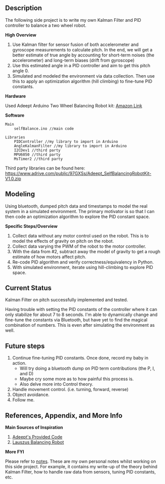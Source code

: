 
## Description 

The following side project is to write my own Kalman Filter and PID controller to balance a two wheel robot. 

**High Overview**
1. Use Kalman filter for sensor fusion of both accelerometer and gyroscope measurements to calculate pitch. In the end, we will get a better estimate of true angle by accounting for short-term noises (the accelerometer) and long-term biases (drift from gyroscope)
2. Use this estimated angle in a PID controller and aim to get this pitch angle 0. 
3. Simulated and modeled the environment via data collection. Then use this to apply an optimization algorithm (hill climbing) to fine-tune PID constants.

**Hardware**

Used Adeept Arduino Two Wheel Balancing Robot kit: [Amazon Link](https://www.amazon.com/Adeept-Self-Balancing-Accelerometer-Gyroscope-Avoidance/dp/B076XVD9B9)

**Software**
    
    Main
        selfBalance.ino //main code 

    Libraries
        PIDController //my library to import in Arduino   
        AngleKalmanFilter //my library to import in Arduino 
        I2CDev1 //third party     
        MPU6050 //third party
        MsTimer2 //third party 

Third party libraries can be found here: 
https://www.adrive.com/public/97GXSs/Adeept_SelfBalancingRobotKit-V1.0.zip

## Modeling
Using bluetooth, dumped pitch data and timestamps to model the real system in a simulated environment. The primary motivator is so that I can then code an optimization algorithm to explore the PID constant space. 

**Specific Steps/Overview**
1. Collect data without any motor control used on the robot. This is to model the effects of gravity on pitch on the robot.   
2. Collect data varying the PWM of the robot to the motor controller. 
3. With the data from #2, subtract away the model of gravity to get a rough estimate of how motors affect pitch. 
4. Re-code PID algorithm and verify correctness/equivalency in Python. 
5. With simulated environment, iterate using hill-climbing to explore PID space. 

## Current Status
Kalman Filter on pitch successfully implemented and tested. 

Having trouble with setting the PID constants of the controller where it can only stabilize for about 7 to 8 seconds. I'm able to dynamically change and fine-tune the constants via Bluetooth, but have yet to find the magical combination of numbers. This is even after simulating the environment as well. 


## Future steps
1. Continue fine-tuning PID constants. Once done, record my baby in action.
    - Will try doing a bluetooth dump on PID term contributions (the P, I, and D)
    - Maybe cry some more as to how painful this process is. 
    - Also delve more into Control theory. 
2. Handle movement control. (i.e. turning, forward, reverse)
3. Object avoidance. 
4. Follow me. 

## References, Appendix, and More Info

**Main Sources of Inspiration**
1. [Adeept's Provided Code](https://www.adrive.com/public/97GXSs)
2. [Lauszus Balancing Robot](https://github.com/TKJElectronics/BalancingRobotArduino)

**More FYI**

Please refer to [notes](NOTES). These are my own personal notes whilst working on this side project. For example, it contains my write-up of the theory behind Kalman Filter, how to handle raw data from sensors, tuning PID constants, etc. 
